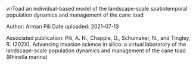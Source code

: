 virToad
an individual-based model of the landscape-scale spatiotemporal population dynamics and management of the cane toad

Author: Arman Pili
Date uploaded: 2021-07-13

Associated publication: Pili, A. N., Chapple, D., Schumaker, N., and Tingley, R. (202X). Advancing invasion science in silico: a virtual laboratory of the landscape-scale population dynamics and management of the cane toad (Rhinella marina)
